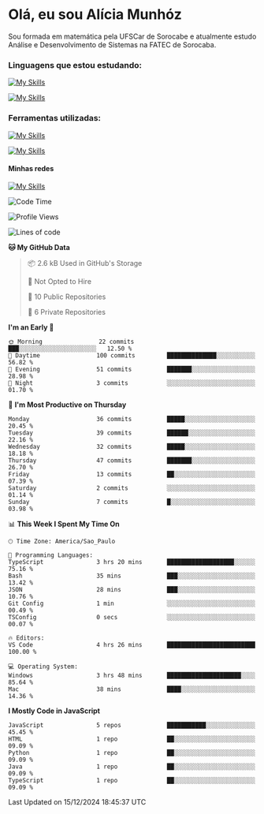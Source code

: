 # Olá, eu sou Alícia Munhóz

<p>Sou formada em matemática pela UFSCar de Sorocabe e atualmente estudo Análise e Desenvolvimento de Sistemas na FATEC de Sorocaba.</p>

### Linguagens que estou estudando:

[![My Skills](https://skillicons.dev/icons?i=js,ts,html,css)](https://skillicons.dev)


[![My Skills](https://skillicons.dev/icons?i=nodejs,java,py,latex)](https://skillicons.dev)

### Ferramentas utilizadas:

[![My Skills](https://skillicons.dev/icons?i=vscode,discord,figma,git)](https://skillicons.dev)

[![My Skills](https://skillicons.dev/icons?i=github,gmail,mongodb,sublime)](https://skillicons.dev)

#### Minhas redes
[![My Skills](https://skillicons.dev/icons?i=linkedin)](https://www.linkedin.com/in/aliciamunhozfrancodecamargo/)

<!--START_SECTION:waka-->
![Code Time](http://img.shields.io/badge/Code%20Time-212%20hrs%2054%20mins-blue)

![Profile Views](http://img.shields.io/badge/Profile%20Views-1-blue)

![Lines of code](https://img.shields.io/badge/From%20Hello%20World%20I%27ve%20Written-72.9%20thousand%20lines%20of%20code-blue)

**🐱 My GitHub Data** 

> 📦 2.6 kB Used in GitHub's Storage 
 > 
> 🚫 Not Opted to Hire
 > 
> 📜 10 Public Repositories 
 > 
> 🔑 6 Private Repositories 
 > 
**I'm an Early 🐤** 

```text
🌞 Morning                22 commits          ███░░░░░░░░░░░░░░░░░░░░░░   12.50 % 
🌆 Daytime                100 commits         ██████████████░░░░░░░░░░░   56.82 % 
🌃 Evening                51 commits          ███████░░░░░░░░░░░░░░░░░░   28.98 % 
🌙 Night                  3 commits           ░░░░░░░░░░░░░░░░░░░░░░░░░   01.70 % 
```
📅 **I'm Most Productive on Thursday** 

```text
Monday                   36 commits          █████░░░░░░░░░░░░░░░░░░░░   20.45 % 
Tuesday                  39 commits          ██████░░░░░░░░░░░░░░░░░░░   22.16 % 
Wednesday                32 commits          █████░░░░░░░░░░░░░░░░░░░░   18.18 % 
Thursday                 47 commits          ███████░░░░░░░░░░░░░░░░░░   26.70 % 
Friday                   13 commits          ██░░░░░░░░░░░░░░░░░░░░░░░   07.39 % 
Saturday                 2 commits           ░░░░░░░░░░░░░░░░░░░░░░░░░   01.14 % 
Sunday                   7 commits           █░░░░░░░░░░░░░░░░░░░░░░░░   03.98 % 
```


📊 **This Week I Spent My Time On** 

```text
🕑︎ Time Zone: America/Sao_Paulo

💬 Programming Languages: 
TypeScript               3 hrs 20 mins       ███████████████████░░░░░░   75.16 % 
Bash                     35 mins             ███░░░░░░░░░░░░░░░░░░░░░░   13.42 % 
JSON                     28 mins             ███░░░░░░░░░░░░░░░░░░░░░░   10.76 % 
Git Config               1 min               ░░░░░░░░░░░░░░░░░░░░░░░░░   00.49 % 
TSConfig                 0 secs              ░░░░░░░░░░░░░░░░░░░░░░░░░   00.07 % 

🔥 Editors: 
VS Code                  4 hrs 26 mins       █████████████████████████   100.00 % 

💻 Operating System: 
Windows                  3 hrs 48 mins       █████████████████████░░░░   85.64 % 
Mac                      38 mins             ████░░░░░░░░░░░░░░░░░░░░░   14.36 % 
```

**I Mostly Code in JavaScript** 

```text
JavaScript               5 repos             ███████████░░░░░░░░░░░░░░   45.45 % 
HTML                     1 repo              ██░░░░░░░░░░░░░░░░░░░░░░░   09.09 % 
Python                   1 repo              ██░░░░░░░░░░░░░░░░░░░░░░░   09.09 % 
Java                     1 repo              ██░░░░░░░░░░░░░░░░░░░░░░░   09.09 % 
TypeScript               1 repo              ██░░░░░░░░░░░░░░░░░░░░░░░   09.09 % 
```




 Last Updated on 15/12/2024 18:45:37 UTC
<!--END_SECTION:waka-->
